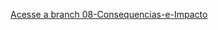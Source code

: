 [Acesse a branch 08-Consequencias-e-Impacto](https://github.com/CAIOVPFAST/Gerencia-de-configura-o/tree/08-Consequencias-e-Impacto)
